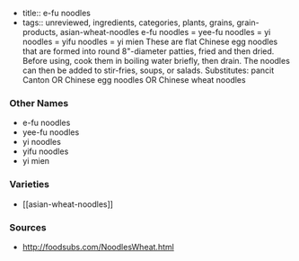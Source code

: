 - title:: e-fu noodles
- tags:: unreviewed, ingredients, categories, plants, grains, grain-products, asian-wheat-noodles
e-fu noodles = yee-fu noodles = yi noodles = yifu noodles = yi mien These are flat Chinese egg noodles that are formed into round 8"-diameter patties, fried and then dried. Before using, cook them in boiling water briefly, then drain. The noodles can then be added to stir-fries, soups, or salads. Substitutes: pancit Canton OR Chinese egg noodles OR Chinese wheat noodles

### Other Names

* e-fu noodles
* yee-fu noodles
* yi noodles
* yifu noodles
* yi mien

### Varieties

* [[asian-wheat-noodles]]

### Sources
* http://foodsubs.com/NoodlesWheat.html
